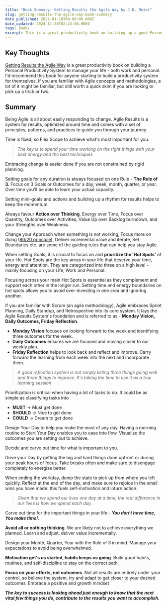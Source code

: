 ```yaml
---
title: "Book Summary: Getting Results the Agile Way by J.D. Meier"
slug: getting-results-the-agile-way-book-summary
date_published: 2021-01-18T00:00:00.000Z
date_updated: 2024-11-28T02:23:50.000Z
tags: Books
excerpt: This is a great productivity book on building up a good Personal Productivity System to manage your life - both work and personal. I'd recommend this book for anyone starting to build a productivity system for themselves.
---
```


## Key Thoughts

[Getting Results the Agile Way](https://amzn.to/3lmeWaQ) is a great productivity book on building a Personal Productivity System to manage your life - both work and personal. I'd recommend this book for anyone starting to build a productivity system for themselves. If you are familiar with Agile concepts and methodologies, a lot of it might be familiar, but still worth a quick skim if you are looking to pick up a trick or two.

## Summary

Being Agile is all about easily responding to change. Agile Results is a system for results, optimized around time and comes with a set of principles, patterns, and practices to guide you through your journey.

Time is fixed, so Flex Scope to achieve what's most important for you.

> *The key is to spend your time working on the right things with your best energy and the best techniques*

Embracing change is easier done if you are not constrained by rigid planning.

Setting goals for any duration is always focused on one Rule - **The Rule of 3.** Focus on 3 Goals or Outcomes for a day, week, month, quarter, or year. Over time you'll be able to learn your actual capacity.

Setting mini-goals and actions and building up a rhythm for results helps to keep the momentum.

Always favour **Action over Thinking**, Energy over Time, Focus over Quantity, Outcomes over Activities, Value Up over Backlog burndown, and your Strengths over Weakness.

Change your Approach when something is not working, Focus more on doing ([80/20 principle](https://en.wikipedia.org/wiki/Pareto_principle)), Deliver incremental value and iterate, Set Boundaries etc. are some of the guiding rules that can help you stay Agile.

When setting Goals, it is crucial to focus on and **prioritize the 'Hot Spots'** of your life. Hot Spots are the key areas in your life that deserve your time, energy and attention. They are categorized into three on a high level - mainly focusing on your Life, Work and Personal.

Focusing across your main Hot Spots is essential as they complement and support each other in the longer run. Setting time and energy boundaries on hot spots allows you to avoid over-investing in one area and ignoring another.

If you are familiar with Scrum (an agile methodology), Agile embraces Sprint Planning, Daily Standup, and Retrospective into its core system. It lays the Agile Results System's foundation and is referred to as - **Monday Vision, Daily Outcomes, Friday Reflection**.

- **Monday Vision** focuses on looking forward to the week and identifying three outcomes for the week.
- **Daily Outcomes** ensures we are focused and moving closer to our weekly plan.
- **Friday Reflection** helps to look back and reflect and improve. Carry forward the learning from each week into the next and incorporate them.

> *A good reflection system is not simply listing three things going well and three things to improve. It's taking the time to use it as a true learning session*

Prioritization is critical when having a lot of tasks to do. It could be as simple as classifying tasks into

- **MUST** → Must get done
- **SHOULD** → Nice to get done
- **COULD** → Dream to get done

Design Your Day to help you make the most of any day. Having a morning routine to Start Your Day enables you to ease into flow. Visualize the outcomes you are setting out to achieve.

Decide and carve out time for what is important to you.

Drive your Day by getting the big and hard things done upfront or during your peak hours of focus. Take breaks often and make sure to disengage completely to energize better.

When ending the workday, dump the state to pick up from where you left quickly. Reflect at the end of the day, and make sure to rejoice in the small wins you have made: this fuels self-motivation and inturn action.

> *Given that we spend our lives one day at a time, the real difference in our lives is how we spend each day.*

Carve out time for the important things in your life - ***You don't have time, You make time!.***

**Avoid all or nothing thinking**. We are likely not to achieve everything we planned. Learn and adjust, deliver value incrementally.

Design your Month, Quarter, Year with the Rule of 3 in mind. Manage your expectations to avoid being overwhelmed.

**Motivation get's us started, habits keeps us going**. Build good habits, routines, and self-discipline to stay on the correct path.

**Focus on your efforts, not outcomes**. Not all results are entirely under your control, so believe the system, try and adapt to get closer to your desired outcomes. Embrace a positive and growth mindset

***The key to success is looking ahead just enough to know that the next vital few things you do, contribute to the results you want to accomplish.***
